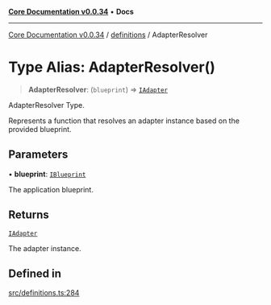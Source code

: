 [**Core Documentation v0.0.34**](../../README.md) • **Docs**

***

[Core Documentation v0.0.34](../../modules.md) / [definitions](../README.md) / AdapterResolver

# Type Alias: AdapterResolver()

> **AdapterResolver**: (`blueprint`) => [`IAdapter`](../interfaces/IAdapter.md)

AdapterResolver Type.

Represents a function that resolves an adapter instance based on the provided blueprint.

## Parameters

• **blueprint**: [`IBlueprint`](IBlueprint.md)

The application blueprint.

## Returns

[`IAdapter`](../interfaces/IAdapter.md)

The adapter instance.

## Defined in

[src/definitions.ts:284](https://github.com/stonemjs/core/blob/805ab978d87a028eb5ea9c9da928beb091ec1971/src/definitions.ts#L284)
